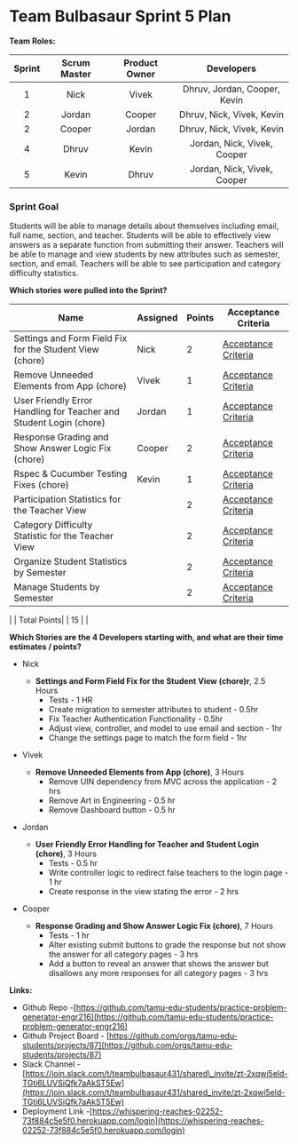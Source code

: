 

# Team Bulbasaur Sprint 5 Plan

**Team Roles:**

| Sprint | Scrum Master | Product Owner | Developers |
| :---: | :---: | :---: | :---: |
| 1 | Nick | Vivek | Dhruv, Jordan, Cooper, Kevin |
| 2 | Jordan | Cooper | Dhruv, Nick, Vivek, Kevin |
| 2 | Cooper | Jordan | Dhruv, Nick, Vivek, Kevin |
| 4 | Dhruv | Kevin | Jordan, Nick, Vivek, Cooper |
| 5 | Kevin | Dhruv | Jordan, Nick, Vivek, Cooper |

### Sprint Goal
Students will be able to manage details about themselves including email, full name, section, and teacher. Students will be able to effectively view answers as a separate function from submitting their answer.
Teachers will be able to manage and view students by new attributes such as semester, section, and email. Teachers will be able to see participation and category difficulty statistics.
<br>


**Which stories were pulled into the Sprint?**

| Name                               | Assigned   | Points | Acceptance Criteria                                                                                                             |
|------------------------------------|------------|--------|---------------------------------------------------------------------------------------------------------------------------------|
| Settings and Form Field Fix for the Student View (chore)           |  Nick  | 2      | [Acceptance Criteria]()                                                                       |
| Remove Unneeded Elements from App (chore)         |  Vivek  | 1      | [Acceptance Criteria]()                                                                         |
| User Friendly Error Handling for Teacher and Student Login (chore)              |  Jordan  | 1      | [Acceptance Criteria]()                                                                                                       |
| Response Grading and Show Answer Logic Fix (chore)               |  Cooper  | 2      | [Acceptance Criteria]()                                                |
|  Rspec & Cucumber Testing Fixes (chore) | Kevin  | 1      | [Acceptance Criteria]()                                                                                                       |
| Participation Statistics for the Teacher View        |    | 2      | [Acceptance Criteria]()                                                                                                       |
| Category Difficulty Statistic for the Teacher View          |    | 2      | [Acceptance Criteria]()                                                                                                       |           
| Organize Student Statistics by Semester |   | 2 | [Acceptance Criteria]() |
| Manage Students by Semester |   | 2 | [Acceptance Criteria]() |
|
| Total Points|    | 15      |                                                                                                      |





**Which Stories are the 4 Developers starting with, and what are their time estimates / points?**
 
* Nick   
  * **Settings and Form Field Fix for the Student View (chore)r**, 2.5 Hours
     * Tests - 1 HR
     * Create migration to semester attributes to student - 0.5hr
     * Fix Teacher Authentication Functionality - 0.5hr
     * Adjust view, controller, and model to use email and section  - 1hr
     * Change the settings page to match the form field - 1hr

* Vivek  
  * **Remove Unneeded Elements from App (chore)**, 3 Hours
     * Remove UIN dependency from MVC across the application - 2 hrs
     * Remove Art in Engineering - 0.5 hr
     * Remove Dashboard button  - 0.5 hr

* Jordan   
  * **User Friendly Error Handling for Teacher and Student Login (chore)**, 3 Hours
     * Tests - 0.5 hr
     * Write controller logic to redirect false teachers to the login page - 1 hr
     * Create response in the view stating the error - 2 hrs
     
* Cooper 
  * **Response Grading and Show Answer Logic Fix (chore)**, 7 Hours
     * Tests - 1 hr
     * Alter existing submit buttons to grade the response but not show the answer for all category pages - 3 hrs
     * Add a button to reveal an answer that shows the answer but disallows any more responses for all category pages - 3 hrs

**Links:**

* Github Repo \-[https://github.com/tamu-edu-students/practice-problem-generator-engr216](https://github.com/tamu-edu-students/practice-problem-generator-engr216)  
* Github Project Board \- [https://github.com/orgs/tamu-edu-students/projects/87](https://github.com/orgs/tamu-edu-students/projects/87)  
* Slack Channel \- [https://join.slack.com/t/teambulbasaur431/shared\_invite/zt-2xqwi5eld-TGti6LUVSiQfk7aAkST5Ew](https://join.slack.com/t/teambulbasaur431/shared_invite/zt-2xqwi5eld-TGti6LUVSiQfk7aAkST5Ew)
* Deployment Link \-[https://whispering-reaches-02252-73f884c5e5f0.herokuapp.com/login](https://whispering-reaches-02252-73f884c5e5f0.herokuapp.com/login)
